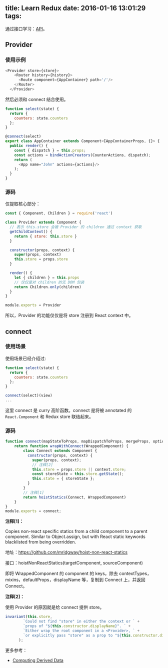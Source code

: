 title: Learn Redux
date: 2016-01-16 13:01:29
tags:
---

通过接口学习：[API](https://github.com/rackt/react-redux/blob/master/docs/api.md)。

## Provider

### 使用示例

```js
<Provider store={store}>
    <Router history={history}>
      <Route component={AppContainer} path='/'/>
    </Router>
  </Provider>
```

然后必须和 connect 结合使用。

```js
function select(state) {
  return {
    counters: state.counters
  };
}

@connect(select)
export class AppContainer extends Component<IAppContainerProps, {}> {
  public render() {
    const { dispatch } = this.props;
    const actions = bindActionCreators(CounterActions, dispatch);
    return (
      <App name="John" actions={actions}/>
    );
  }
}
```

### 源码

仅提取核心部分：

```js
const { Component, Children } = require('react')

class Provider extends Component {
  // 表示 this.store 会被 Provider 的 children 通过 context 获取
  getChildContext() {
    return { store: this.store }
  }

  constructor(props, context) {
    super(props, context)
    this.store = props.store
  }

  render() {
    let { children } = this.props
    // 仅仅是对 children 的无 DOM 包装
    return Children.only(children)
  }
}

module.exports = Provider

```

所以，Provider 的功能仅仅是将 store 注册到 React context 中。

## connect

### 使用场景

使用场景已经介绍过:

```js
function select(state) {
  return {
    counters: state.counters
  };
}

connect(select)(view)
...
```

这里 connect 是 curry 高阶函数。connect 是将被 annotated 的 `React.Component` 和 Redux store 联结起来。

### 源码

```js
function connect(mapStateToProps, mapDispatchToProps, mergeProps, options = {}) {
    return function wrapWithConnect(WrappedComponent) {
        class Connect extends Component {
          constructor(props, context) {
            super(props, context);
            // 注释[2]
            this.store = props.store || context.store;
            const storeState = this.store.getState();
            this.state = { storeState };
          }
        }
        // 注释[1]
        return hoistStatics(Connect, WrappedComponent)
    }
}
module.exports = connect;
```

**注释[1]：**

Copies non-react specific statics from a child component to a parent component. Similar to Object.assign, but with React static keywords blacklisted from being overridden.

地址：https://github.com/mridgway/hoist-non-react-statics

接口：hoistNonReactStatics(targetComponent, sourceComponent)

即将 WrappedComponent 的 component 的 keys，除去 contextTypes，mixins，defaultProps，displayName 等，复制到 Connect 上，并返回 Connect。

**注释[2]：**

使用 Provider 的原因就是给 connect 提供 store。

```js
invariant(this.store,
        `Could not find "store" in either the context or ` +
        `props of "${this.constructor.displayName}". ` +
        `Either wrap the root component in a <Provider>, ` +
        `or explicitly pass "store" as a prop to "${this.constructor.displayName}".`
      );
```


更多参考：

- [Computing Derived Data](http://rackt.org/redux/docs/recipes/ComputingDerivedData.html)


